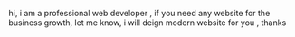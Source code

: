 hi, i am a professional web developer , if you need any website for the business growth, let me know, i will deign modern website for you , thanks
